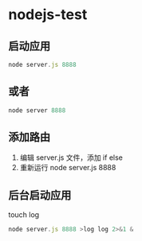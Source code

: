 # nodejs-test
## 启动应用
```js
node server.js 8888
```
## 或者
```js
node server 8888
```
## 添加路由
1. 编辑 server.js 文件，添加 if else
2. 重新运行 node server.js 8888
## 后台启动应用
touch log 
```js
node server.js 8888 >log log 2>&1 &
```
